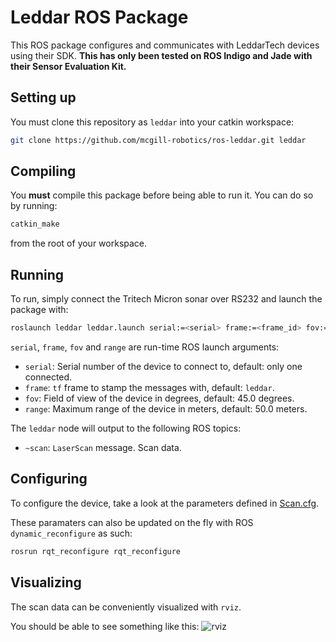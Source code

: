 Leddar ROS Package
==================

This ROS package configures and communicates with LeddarTech devices using
their SDK. **This has only been tested on ROS Indigo and Jade with their
Sensor Evaluation Kit.**

Setting up
----------

You must clone this repository as `leddar` into your catkin workspace:

```bash
git clone https://github.com/mcgill-robotics/ros-leddar.git leddar
```

Compiling
---------

You **must** compile this package before being able to run it. You can do so
by running:

```bash
catkin_make
```

from the root of your workspace.

Running
-------
To run, simply connect the Tritech Micron sonar over RS232 and launch the
package with:

```bash
roslaunch leddar leddar.launch serial:=<serial> frame:=<frame_id> fov:=<fov> range:=<range>
```

`serial`, `frame`, `fov` and `range`  are run-time ROS launch arguments:
- `serial`: Serial number of the device to connect to, default: only one
connected.
- `frame`: `tf` frame to stamp the messages with, default: `leddar`.
- `fov`: Field of view of the device in degrees, default: 45.0 degrees.
- `range`: Maximum range of the device in meters, default: 50.0 meters.

The `leddar` node will output to the following ROS topics:
- `~scan`: `LaserScan` message. Scan data.

Configuring
-----------
To configure the device, take a look at the parameters defined
in [Scan.cfg](cfg/Scan.cfg).

These paramaters can also be updated on the fly with ROS `dynamic_reconfigure`
as such:

```bash
rosrun rqt_reconfigure rqt_reconfigure
```

Visualizing
-----------
The scan data can be conveniently visualized with `rviz`.

You should be able to see something like this:
![rviz](https://cloud.githubusercontent.com/assets/723610/12699528/8cbbe460-c78c-11e5-801d-e6c24fc7da47.png)
